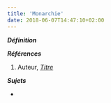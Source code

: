 ```yaml
---
title: 'Monarchie'
date: 2018-06-07T14:47:10+02:00
---
```


***Définition*** 

>

***Références***

1. Auteur, <u>*Titre*</u>

***Sujets***

- 
